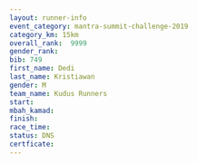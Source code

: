 ```yaml
---
layout: runner-info 
event_category: mantra-summit-challenge-2019 
category_km: 15km 
overall_rank:  9999
gender_rank: 
bib: 749
first_name: Dedi
last_name: Kristiawan
gender: M
team_name: Kudus Runners
start: 
mbah_kamad: 
finish: 
race_time: 
status: DNS
certficate: 
---
```

